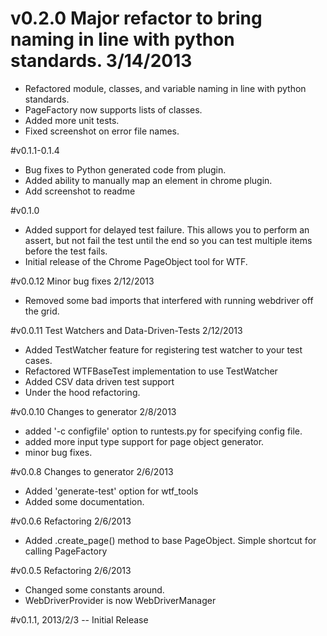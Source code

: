 # v0.2.0 Major refactor to bring naming in line with python standards. 3/14/2013
- Refactored module, classes, and variable naming in line with python standards.
- PageFactory now supports lists of classes.
- Added more unit tests.
- Fixed screenshot on error file names.

#v0.1.1-0.1.4
- Bug fixes to Python generated code from plugin.
- Added ability to manually map an element in chrome plugin.
- Add screenshot to readme

#v0.1.0
- Added support for delayed test failure.  This allows you to perform an assert, 
  but not fail the test until the end so you can test multiple items before the 
  test fails.
- Initial release of the Chrome PageObject tool for WTF. 

#v0.0.12 Minor bug fixes 2/12/2013
- Removed some bad imports that interfered with running webdriver off the grid.

#v0.0.11 Test Watchers and Data-Driven-Tests 2/12/2013
- Added TestWatcher feature for registering test watcher to your test cases.
- Refactored WTFBaseTest implementation to use TestWatcher
- Added CSV data driven test support
- Under the hood refactoring.

#v0.0.10 Changes to generator 2/8/2013
- added '-c configfile' option to runtests.py for specifying config file.
- added more input type support for page object generator.
- minor bug fixes.

#v0.0.8 Changes to generator 2/6/2013
- Added 'generate-test' option for wtf_tools
- Added some documentation.

#v0.0.6 Refactoring 2/6/2013
- Added .create_page() method to base PageObject.  Simple shortcut for calling PageFactory

#v0.0.5 Refactoring 2/6/2013
- Changed some constants around.
- WebDriverProvider is now WebDriverManager

#v0.1.1, 2013/2/3 -- Initial Release
